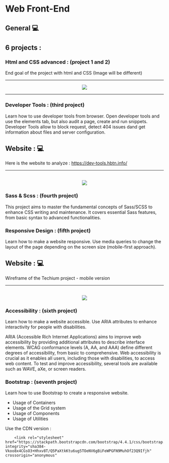 # Web Front-End

## General 💻
## 6 projects : 

### Html and CSS advanced : (project 1 and 2)
End goal of the project with html and CSS (Image will be different)
<hr>
<p align="center">
 <img src="https://github.com/savvyh/holbertonschool-web_front_end/assets/139894873/07ffa73b-a836-44eb-bdfc-1132a7b35bae">
</p>

<hr>

### Developer Tools : (third project)
Learn how to use developer tools from browser. Open developer tools and use the elements tab, but also audit a page, create and run snippets.
Developer Tools allow to block request, detect 404 issues dand get information about files and server configuration.

## Website : 💻
Here is the website to analyze :  https://dev-tools.hbtn.info/
<hr>
<p align="center"><br>
  <img src="https://github.com/user-attachments/assets/b99534f8-f054-48e0-938e-c31d34ac731a">
</p>

### Sass & Scss : (fourth project)
This project aims to master the fundamental concepts of Sass/SCSS to enhance CSS writing and maintenance. It covers essential Sass features, from basic syntax to advanced functionalities.

### Responsive Design : (fifth project)
Learn how to make a website responsive. Use media queries to change the layout of the page depending on the screen size (mobile-first approach).

## Website : 💻
Wireframe of the Techium project - mobile version
<hr>
<p align="center"><br>
  <img src="https://github.com/user-attachments/assets/54dfa1cf-790c-48f7-80ef-89355b8e8a61">

### Accessibility : (sixth project)
Learn how to make a website accessible. Use ARIA attributes to enhance interactivity for people with disabilities.

ARIA (Accessible Rich Internet Applications) aims to improve web accessibility by providing additional attributes to describe interface elements. WCAG conformance levels (A, AA, and AAA) define different degrees of accessibility, from basic to comprehensive. Web accessibility is crucial as it enables all users, including those with disabilities, to access web content. To test and improve accessibility, several tools are available such as WAVE, aXe, or screen readers.

### Bootstrap : (seventh project)
Learn how to use Bootstrap to create a responsive website.

- Usage of Containers
- Usage of the Grid system
- Usage of Components
- Usage of Utilities

Use the CDN version : 
```
	<link rel="stylesheet" href="https://stackpath.bootstrapcdn.com/bootstrap/4.4.1/css/bootstrap.min.css" integrity="sha384-Vkoo8x4CGsO3+Hhxv8T/Q5PaXtkKtu6ug5TOeNV6gBiFeWPGFN9MuhOf23Q9Ifjh" crossorigin="anonymous"
```